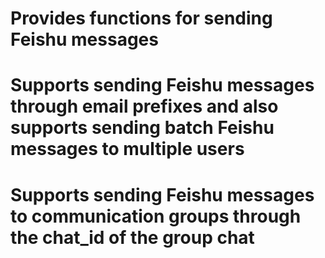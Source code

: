 # Provides functions for sending Feishu messages
# Supports sending Feishu messages through email prefixes and also supports sending batch Feishu messages to multiple users
# Supports sending Feishu messages to communication groups through the chat_id of the group chat